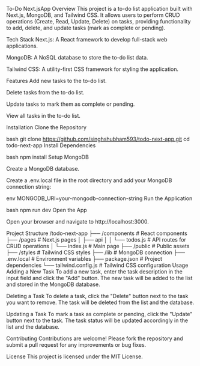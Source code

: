  To-Do Next.jsApp
Overview
This project is a to-do list application built with Next.js, MongoDB, and Tailwind CSS. It allows users to perform CRUD operations (Create, Read, Update, Delete) on tasks, providing functionality to add, delete, and update tasks (mark as complete or pending).

Tech Stack
Next.js: A React framework to develop full-stack web applications.

MongoDB: A NoSQL database to store the to-do list data.

Tailwind CSS: A utility-first CSS framework for styling the application.

Features
Add new tasks to the to-do list.

Delete tasks from the to-do list.

Update tasks to mark them as complete or pending.

View all tasks in the to-do list.

Installation
Clone the Repository

bash
git clone https://github.com/singhshubham593/todo-next-app.git
cd todo-next-app
Install Dependencies

bash
npm install
Setup MongoDB

Create a MongoDB database.

Create a .env.local file in the root directory and add your MongoDB connection string:

env
MONGODB_URI=your-mongodb-connection-string
Run the Application

bash
npm run dev
Open the App

Open your browser and navigate to http://localhost:3000.

Project Structure
/todo-next-app
├── /components        # React components
├── /pages             # Next.js pages
│   ├── api
│   │   └── todos.js   # API routes for CRUD operations
│   └── index.js       # Main page
├── /public            # Public assets
├── /styles            # Tailwind CSS styles
├── /lib               # MongoDB connection
├── .env.local         # Environment variables
├── package.json       # Project dependencies
└── tailwind.config.js # Tailwind CSS configuration
Usage
Adding a New Task
To add a new task, enter the task description in the input field and click the "Add" button. The new task will be added to the list and stored in the MongoDB database.

Deleting a Task
To delete a task, click the "Delete" button next to the task you want to remove. The task will be deleted from the list and the database.

Updating a Task
To mark a task as complete or pending, click the "Update" button next to the task. The task status will be updated accordingly in the list and the database.

Contributing
Contributions are welcome! Please fork the repository and submit a pull request for any improvements or bug fixes.

License
This project is licensed under the MIT License.
